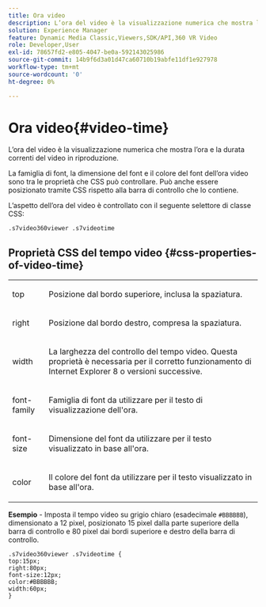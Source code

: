```yaml
---
title: Ora video
description: L’ora del video è la visualizzazione numerica che mostra l’ora e la durata correnti del video in riproduzione.
solution: Experience Manager
feature: Dynamic Media Classic,Viewers,SDK/API,360 VR Video
role: Developer,User
exl-id: 78657fd2-e805-4047-be0a-592143025986
source-git-commit: 14b9f6d3a01d47ca60710b19abfe11df1e927978
workflow-type: tm+mt
source-wordcount: '0'
ht-degree: 0%

---
```


# Ora video{#video-time}

L’ora del video è la visualizzazione numerica che mostra l’ora e la durata correnti del video in riproduzione.

<!--<a id="section_061E550C1C1D4DB2BD663A898895B38C"></a>-->

La famiglia di font, la dimensione del font e il colore del font dell’ora video sono tra le proprietà che CSS può controllare. Può anche essere posizionato tramite CSS rispetto alla barra di controllo che lo contiene.

L’aspetto dell’ora del video è controllato con il seguente selettore di classe CSS:

```
.s7video360viewer .s7videotime
```

## Proprietà CSS del tempo video {#css-properties-of-video-time}

<table id="table_C48C56E696304C9BAFEE71BA9EA9A174"> 
 <tbody> 
  <tr> 
   <td colname="col1"> <p> <span class="codeph"> top  </span> </p> </td> 
   <td colname="col2"> <p>Posizione dal bordo superiore, inclusa la spaziatura. </p> </td> 
  </tr> 
  <tr> 
   <td colname="col1"> <p> <span class="codeph"> right  </span> </p> </td> 
   <td colname="col2"> <p>Posizione dal bordo destro, compresa la spaziatura. </p> </td> 
  </tr> 
  <tr> 
   <td colname="col1"> <p> <span class="codeph"> width </span> </p> </td> 
   <td colname="col2"> <p> La larghezza del controllo del tempo video. Questa proprietà è necessaria per il corretto funzionamento di Internet Explorer 8 o versioni successive. </p> </td> 
  </tr> 
  <tr> 
   <td colname="col1"> <p> <span class="codeph"> font-family  </span> </p> </td> 
   <td colname="col2"> <p>Famiglia di font da utilizzare per il testo di visualizzazione dell'ora. </p> </td> 
  </tr> 
  <tr> 
   <td colname="col1"> <p> <span class="codeph"> font-size  </span> </p> </td> 
   <td colname="col2"> <p>Dimensione del font da utilizzare per il testo visualizzato in base all'ora. </p> </td> 
  </tr> 
  <tr> 
   <td colname="col1"> <p> <span class="codeph"> color </span> </p> </td> 
   <td colname="col2"> <p>Il colore del font da utilizzare per il testo visualizzato in base all'ora. </p> </td> 
  </tr> 
 </tbody> 
</table>

**Esempio**  - Imposta il tempo video su grigio chiaro (esadecimale  `#BBBBBB`), dimensionato a 12 pixel, posizionato 15 pixel dalla parte superiore della barra di controllo e 80 pixel dai bordi superiore e destro della barra di controllo.

```
.s7video360viewer .s7videotime { 
top:15px; 
right:80px; 
font-size:12px; 
color:#BBBBBB; 
width:60px;  
}
```
